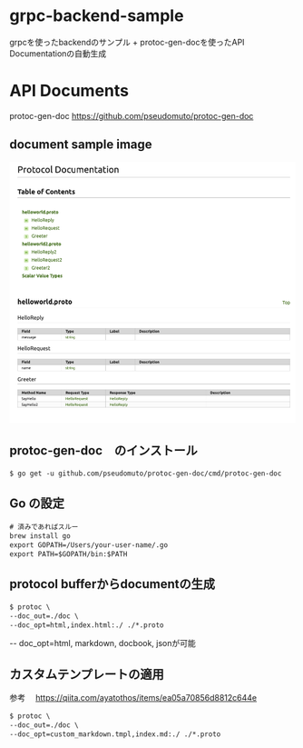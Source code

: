 # grpc-backend-sample
grpcを使ったbackendのサンプル + protoc-gen-docを使ったAPI Documentationの自動生成

# API Documents
protoc-gen-doc
https://github.com/pseudomuto/protoc-gen-doc

## document sample image
![protoc-gen-doc sample image](./doc/protoc-doc.png "サンプル")


## protoc-gen-doc　のインストール
```
$ go get -u github.com/pseudomuto/protoc-gen-doc/cmd/protoc-gen-doc
```

## Go の設定
```
# 済みであればスルー
brew install go
export GOPATH=/Users/your-user-name/.go
export PATH=$GOPATH/bin:$PATH
```

## protocol bufferからdocumentの生成
```
$ protoc \
--doc_out=./doc \
--doc_opt=html,index.html:./ ./*.proto
```

-- doc_opt=html, markdown, docbook, jsonが可能

## カスタムテンプレートの適用
参考　
https://qiita.com/ayatothos/items/ea05a70856d8812c644e

```
$ protoc \
--doc_out=./doc \
--doc_opt=custom_markdown.tmpl,index.md:./ ./*.proto
```
